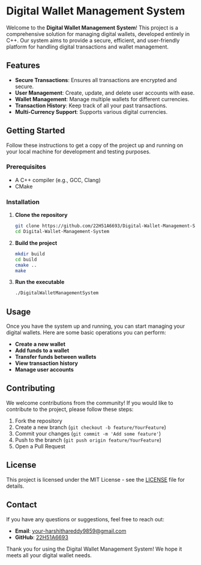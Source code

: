# Digital Wallet Management System

Welcome to the **Digital Wallet Management System**! This project is a comprehensive solution for managing digital wallets, developed entirely in C++. Our system aims to provide a secure, efficient, and user-friendly platform for handling digital transactions and wallet management.

## Features

- **Secure Transactions**: Ensures all transactions are encrypted and secure.
- **User Management**: Create, update, and delete user accounts with ease.
- **Wallet Management**: Manage multiple wallets for different currencies.
- **Transaction History**: Keep track of all your past transactions.
- **Multi-Currency Support**: Supports various digital currencies.

## Getting Started

Follow these instructions to get a copy of the project up and running on your local machine for development and testing purposes.

### Prerequisites

- A C++ compiler (e.g., GCC, Clang)
- CMake

### Installation

1. **Clone the repository**
   ```sh
   git clone https://github.com/22H51A6693/Digital-Wallet-Management-System.git
   cd Digital-Wallet-Management-System
   ```

2. **Build the project**
   ```sh
   mkdir build
   cd build
   cmake ..
   make
   ```

3. **Run the executable**
   ```sh
   ./DigitalWalletManagementSystem
   ```

## Usage

Once you have the system up and running, you can start managing your digital wallets. Here are some basic operations you can perform:

- **Create a new wallet**
- **Add funds to a wallet**
- **Transfer funds between wallets**
- **View transaction history**
- **Manage user accounts**

## Contributing

We welcome contributions from the community! If you would like to contribute to the project, please follow these steps:

1. Fork the repository
2. Create a new branch (`git checkout -b feature/YourFeature`)
3. Commit your changes (`git commit -m 'Add some feature'`)
4. Push to the branch (`git push origin feature/YourFeature`)
5. Open a Pull Request

## License

This project is licensed under the MIT License - see the [LICENSE](LICENSE) file for details.

## Contact

If you have any questions or suggestions, feel free to reach out:

- **Email**: your-harshithareddy9859@gmail.com
- **GitHub**: [22H51A6693](https://github.com/22H51A6693)

Thank you for using the Digital Wallet Management System! We hope it meets all your digital wallet needs.
